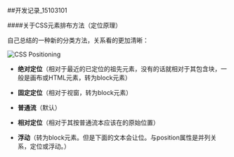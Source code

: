 ##开发记录_15103101

####关于CSS元素排布方法（定位原理）

自己总结的一种新的分类方法，关系看的更加清晰：

![CSS Positioning](https://raw.githubusercontent.com/darknighten/introduction_site/master/img/CSS%20positioning.jpg)

* **绝对定位**（相对于最近的已定位的祖先元素，没有的话就相对于其包含块，一般是画布或HTML元素，转为block元素）
* **固定定位**（相对于视窗，转为block元素）

* **普通流**（默认）
* **相对定位**（相对于其按普通流本应该在的原始位置）

* **浮动**（转为block元素。但是下面的文本会让位。与position属性是并列关系，定位或浮动。）

